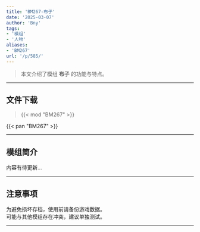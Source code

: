 ```yaml
---
title: 'BM267-布子'
date: '2025-03-07'
author: 'Bny'
tags:
- '模组'
- '人物'
aliases:
- 'BM267'
url: '/p/585/'
---
```


> 本文介绍了模组 **布子** 的功能与特点。

---

## 文件下载  

> {{< mod "BM267" >}}  

{{< pan "BM267" >}}  

---

## 模组简介

>  
内容有待更新...  

---

## 注意事项

>  
为避免损坏存档，使用前请备份游戏数据。  
可能与其他模组存在冲突，建议单独测试。  

---

